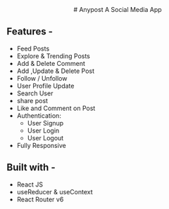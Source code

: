 <div align="center">
# Anypost
  A Social Media App 
</div>

## **Features -**

- Feed Posts
- Explore & Trending Posts
- Add & Delete Comment
- Add ,Update & Delete Post
- Follow / Unfollow
- User Profile Update
- Search User
- share post
- Like and Comment on Post
- Authentication:
  - User Signup
  - User Login
  - User Logout
 - Fully Responsive

## **Built with -**

- React JS
- useReducer  & useContext 
- React Router v6
